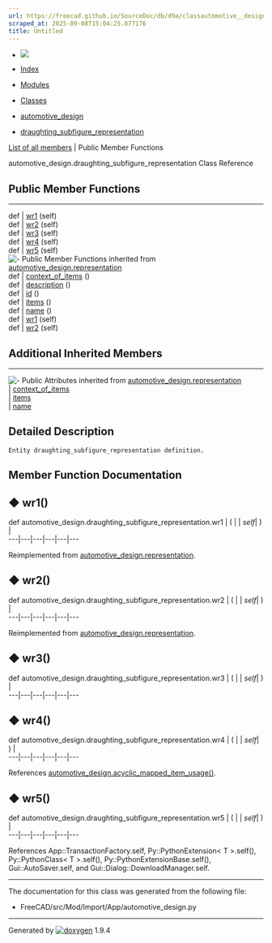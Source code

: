 ```yaml
---
url: https://freecad.github.io/SourceDoc/db/d9a/classautomotive__design_1_1draughting__subfigure__representation.html
scraped_at: 2025-09-08T15:04:25.877176
title: Untitled
---
```


  * [ ![](https://www.freecad.org/svg/logo-freecad.svg) ](https://freecadweb.org "FreeCAD")
  * [Index](../../index.html "Index")
  * [Modules](../../modules.html "Modules list")
  * [Classes](../../annotated.html "Annotated list")

  * [automotive_design](../../d4/ddf/namespaceautomotive__design.html)
  * [draughting_subfigure_representation](../../db/d9a/classautomotive__design_1_1draughting__subfigure__representation.html)

[List of all members](../../d4/dc0/classautomotive__design_1_1draughting__subfigure__representation-members.html) | Public Member Functions

automotive_design.draughting_subfigure_representation Class Reference

##  Public Member Functions  
  
---  
def | [wr1](../../db/d9a/classautomotive__design_1_1draughting__subfigure__representation.html#a9bb36b6599ba7b30bc3aa55682d56df8) (self)  
def | [wr2](../../db/d9a/classautomotive__design_1_1draughting__subfigure__representation.html#a72fb02a58b683dfdf7e8b8331fb59cc0) (self)  
def | [wr3](../../db/d9a/classautomotive__design_1_1draughting__subfigure__representation.html#a69a8d3b7db3128d5bed63790403c43c3) (self)  
def | [wr4](../../db/d9a/classautomotive__design_1_1draughting__subfigure__representation.html#a32e6df5fbc66659e384687f3c0f5e7e5) (self)  
def | [wr5](../../db/d9a/classautomotive__design_1_1draughting__subfigure__representation.html#ac3a9d2cf85dd1a3025cad92563130c5e) (self)  
![-](../../closed.png) Public Member Functions inherited from
[automotive_design.representation](../../d8/de0/classautomotive__design_1_1representation.html)  
def | [context_of_items](../../d8/de0/classautomotive__design_1_1representation.html#a84aa53a72cb77281167d77185bedab5e) ()  
def | [description](../../d8/de0/classautomotive__design_1_1representation.html#a1d35c39d45f16f922cf4360da4ec3778) ()  
def | [id](../../d8/de0/classautomotive__design_1_1representation.html#a85343890335f87c91cff60e7988263d8) ()  
def | [items](../../d8/de0/classautomotive__design_1_1representation.html#a84b16fedad2273190b6dd316673d9752) ()  
def | [name](../../d8/de0/classautomotive__design_1_1representation.html#af640f954805b1a2b3d1a4a4ee9c55d24) ()  
def | [wr1](../../d8/de0/classautomotive__design_1_1representation.html#a167ca694a87f2233508375472af08fb1) (self)  
def | [wr2](../../d8/de0/classautomotive__design_1_1representation.html#ab3c63c6621183d774bb49cd3605f4358) (self)  
  
##  Additional Inherited Members  
  
---  
![-](../../closed.png) Public Attributes inherited from
[automotive_design.representation](../../d8/de0/classautomotive__design_1_1representation.html)  
|
[context_of_items](../../d8/de0/classautomotive__design_1_1representation.html#aaf5fe9839e199ab5390651177efcc497)  
|
[items](../../d8/de0/classautomotive__design_1_1representation.html#aa8058fe959724be16897e4409e870128)  
|
[name](../../d8/de0/classautomotive__design_1_1representation.html#add191f3372f9224b28aa809871533b65)  
  
## Detailed Description

    
    
    Entity draughting_subfigure_representation definition.

## Member Function Documentation

## ◆ wr1()

def automotive_design.draughting_subfigure_representation.wr1  | ( |  | _self_| ) |   
---|---|---|---|---|---  
  
Reimplemented from
[automotive_design.representation](../../d8/de0/classautomotive__design_1_1representation.html#a167ca694a87f2233508375472af08fb1).

## ◆ wr2()

def automotive_design.draughting_subfigure_representation.wr2  | ( |  | _self_| ) |   
---|---|---|---|---|---  
  
Reimplemented from
[automotive_design.representation](../../d8/de0/classautomotive__design_1_1representation.html#ab3c63c6621183d774bb49cd3605f4358).

## ◆ wr3()

def automotive_design.draughting_subfigure_representation.wr3  | ( |  | _self_| ) |   
---|---|---|---|---|---  
  
## ◆ wr4()

def automotive_design.draughting_subfigure_representation.wr4  | ( |  | _self_| ) |   
---|---|---|---|---|---  
  
References
[automotive_design.acyclic_mapped_item_usage()](../../d4/ddf/namespaceautomotive__design.html#a579eb54e3fc2aaff2bb01231d162a9a9).

## ◆ wr5()

def automotive_design.draughting_subfigure_representation.wr5  | ( |  | _self_| ) |   
---|---|---|---|---|---  
  
References App::TransactionFactory.self, Py::PythonExtension< T >.self(),
Py::PythonClass< T >.self(), Py::PythonExtensionBase.self(),
Gui::AutoSaver.self, and Gui::Dialog::DownloadManager.self.

* * *

The documentation for this class was generated from the following file:

  * FreeCAD/src/Mod/Import/App/automotive_design.py

* * *

Generated by
[![doxygen](../../doxygen.svg)](https://www.doxygen.org/index.html) 1.9.4

